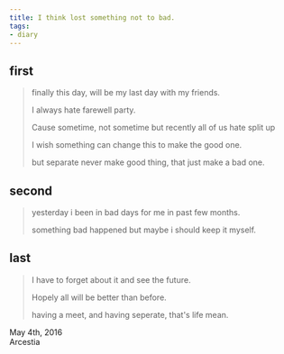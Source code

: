 ```yaml
---
title: I think lost something not to bad.
tags:
- diary
---
```

## first

> finally this day, will be my last day with my friends.
>
> I always hate farewell party.
>
> Cause sometime, not sometime but recently all of us hate split up
>
> I wish something can change this to make the good one.
>
> but separate never make good thing, that just make a bad one.

## second

> yesterday i been in bad days for me in past few months.
>
> something bad happened but maybe i should keep it myself.

## last

> I have to forget about it and see the future.
>
> Hopely all will be better than before.
>
> having a meet, and having seperate, that's life mean.

May 4th, 2016 <br>
Arcestia
